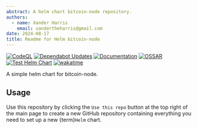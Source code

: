 ```yaml
---
abstract: A helm chart bitcoin-node repository.
authors:
  - name: Xander Harris
    email: xandertheharris@gmail.com
date: 2024-08-17
title: Readme for Helm bitcoin-node
---
```


[![CodeQL](https://github.com/edwardtheharris/helm-bitcoin-node/actions/workflows/codeql.yml/badge.svg)](https://github.com/edwardtheharris/helm-bitcoin-node/actions/workflows/codeql.yml)
[![Dependabot Updates](https://github.com/edwardtheharris/helm-bitcoin-node/actions/workflows/dependabot/dependabot-updates/badge.svg)](https://github.com/edwardtheharris/helm-bitcoin-node/actions/workflows/dependabot/dependabot-updates)
[![Documentation](https://github.com/edwardtheharris/helm-bitcoin-node/actions/workflows/documentation.yml/badge.svg)](https://github.com/edwardtheharris/helm-bitcoin-node/actions/workflows/documentation.yml)
[![OSSAR](https://github.com/edwardtheharris/helm-bitcoin-node/actions/workflows/ossar.yml/badge.svg)](https://github.com/edwardtheharris/helm-bitcoin-node/actions/workflows/ossar.yml)
[![Test Helm Chart](https://github.com/edwardtheharris/helm-bitcoin-node/actions/workflows/helm.yml/badge.svg)](https://github.com/edwardtheharris/helm-bitcoin-node/actions/workflows/helm.yml)
[![wakatime](https://wakatime.com/badge/github/edwardtheharris/helm-bitcoin-node.svg)](https://wakatime.com/badge/github/edwardtheharris/helm-bitcoin-node)

A simple helm chart for bitcoin-node.

## Usage

Use this repository by clicking the `Use this repo` button at the top right
of the main page to create a new GitHub repository containing everything
you need to set up a new {term}`Helm` chart.
